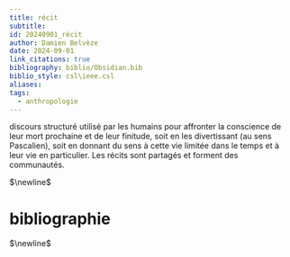 ```yaml
---
title: récit
subtitle: 
id: 20240901_récit
author: Damien Belvèze
date: 2024-09-01
link_citations: true
bibliography: biblio/Obsidian.bib
biblio_style: csl\ieee.csl
aliases: 
tags:
  - anthropologie
---
```

discours structuré utilisé par les humains pour affronter la conscience de leur mort prochaine et de leur finitude, soit en les divertissant (au sens Pascalien), soit en donnant du sens à cette vie limitée dans le temps et à leur vie en particulier. Les récits sont partagés et forment des communautés. 


$\newline$
# bibliographie
$\newline$






